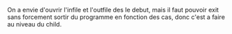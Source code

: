 On a envie d'ouvrir l'infile et l'outfile des le debut, mais il faut pouvoir exit sans forcement sortir du programme en fonction des cas, donc c'est a faire au niveau du child.
